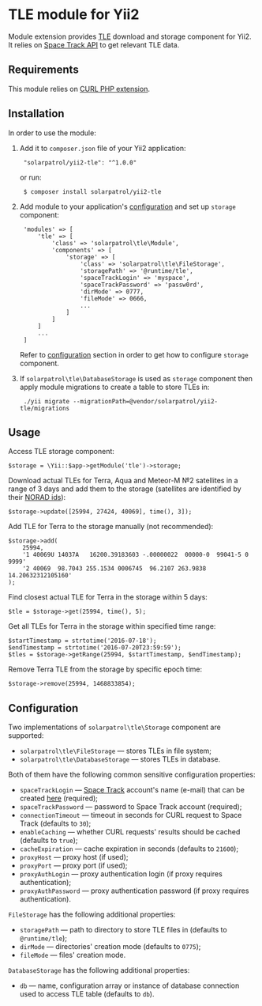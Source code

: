 # TLE module for Yii2

Module extension provides [TLE](https://en.wikipedia.org/wiki/Two-line_element_set) download and storage component
for Yii2. It relies on [Space Track API](https://www.space-track.org/documentation#/api) to get relevant TLE data.

## Requirements

This module relies on [CURL PHP extension](http://php.net/manual/book.curl.php).

## Installation

In order to use the module:

1. Add it to `composer.json` file of your Yii2 application:

        "solarpatrol/yii2-tle": "^1.0.0"

    or run:
    
        $ composer install solarpatrol/yii2-tle

2. Add module to your application's [configuration](http://www.yiiframework.com/doc-2.0/guide-concept-configurations.html)
and set up `storage` component:

        'modules' => [
            'tle' => [
                'class' => 'solarpatrol\tle\Module',
                'components' => [
                    'storage' => [
                        'class' => 'solarpatrol\tle\FileStorage',
                        'storagePath' => '@runtime/tle',
                        'spaceTrackLogin' => 'myspace',
                        'spaceTrackPassword' => 'passw0rd',
                        'dirMode' => 0777,
                        'fileMode' => 0666,
                        ...
                    ]
                ]
            ]
            ...
        ]

    Refer to [configuration](#configuration) section in order to get how to configure `storage` component.

3. If `solarpatrol\tle\DatabaseStorage` is used as `storage` component then apply module migrations to create a table
to store TLEs in:

        ./yii migrate --migrationPath=@vendor/solarpatrol/yii2-tle/migrations
        
## Usage        

Access TLE storage component:

    $storage = \Yii::$app->getModule('tle')->storage;

Download actual TLEs for Terra, Aqua and Meteor-M №2 satellites in a range of 3 days and add them to the storage
(satellites are identified by their [NORAD ids](https://en.wikipedia.org/wiki/Satellite_Catalog_Number)):

    $storage->update([25994, 27424, 40069], time(), 3]);
    
Add TLE for Terra to the storage manually (not recommended):

    $storage->add(
        25994,
        '1 40069U 14037A   16200.39183603 -.00000022  00000-0  99041-5 0  9999'
        '2 40069  98.7043 255.1534 0006745  96.2107 263.9838 14.20632312105160'
    );
    
Find closest actual TLE for Terra in the storage within 5 days:

    $tle = $storage->get(25994, time(), 5);
    
Get all TLEs for Terra in the storage within specified time range:

    $startTimestamp = strtotime('2016-07-18');
    $endTimestamp = strtotime('2016-07-20T23:59:59');
    $tles = $storage->getRange(25994, $startTimestamp, $endTimestamp);
    
Remove Terra TLE from the storage by specific epoch time:

    $storage->remove(25994, 1468833854); 

## Configuration

Two implementations of `solarpatrol\tle\Storage` component are supported:

- `solarpatrol\tle\FileStorage` — stores TLEs in file system;
- `solarpatrol\tle\DatabaseStorage` — stores TLEs in database.

Both of them have the following common sensitive configuration properties:

- `spaceTrackLogin` — [Space Track](https://www.space-track.org/) account's name (e-mail) that can be created
[here](https://www.space-track.org/auth/createAccount) (required);
- `spaceTrackPassword` — password to Space Track account (required);
- `connectionTimeout` — timeout in seconds for CURL request to Space Track (defaults to `30`);
- `enableCaching` — whether CURL requests' results should be cached (defaults to `true`);
- `cacheExpiration` — cache expiration in seconds (defaults to `21600`);
- `proxyHost` — proxy host (if used);
- `proxyPort` — proxy port (if used);
- `proxyAuthLogin` — proxy authentication login (if proxy requires authentication);
- `proxyAuthPassword` — proxy authentication password (if proxy requires authentication).

`FileStorage` has the following additional properties:

- `storagePath` — path to directory to store TLE files in (defaults to `@runtime/tle`);
- `dirMode` — directories' creation mode (defaults to `0775`);
- `fileMode` — files' creation mode.

`DatabaseStorage` has the following additional properties:

- `db` — name, configuration array or instance of database connection used to access TLE table (defaults to `db`).